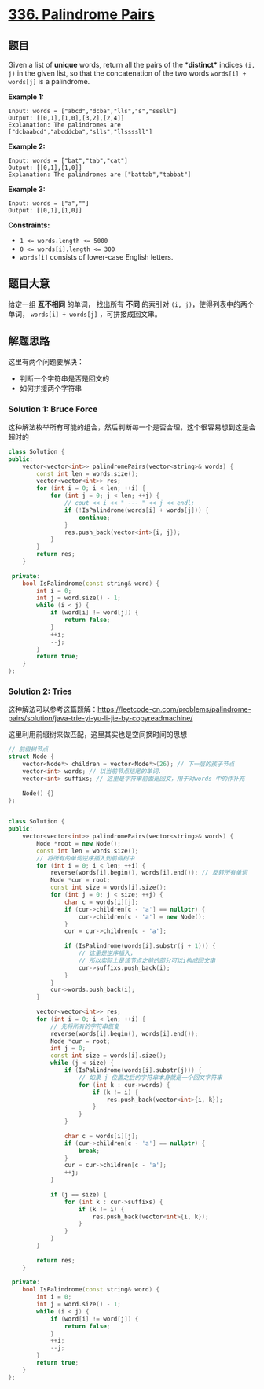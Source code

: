 # [336. Palindrome Pairs](https://leetcode-cn.com/problems/palindrome-pairs/)

## 题目

Given a list of **unique** words, return all the pairs of the ***distinct\*** indices `(i, j)` in the given list, so that the concatenation of the two words `words[i] + words[j]` is a palindrome.

 

**Example 1:**

```
Input: words = ["abcd","dcba","lls","s","sssll"]
Output: [[0,1],[1,0],[3,2],[2,4]]
Explanation: The palindromes are ["dcbaabcd","abcddcba","slls","llssssll"]
```

**Example 2:**

```
Input: words = ["bat","tab","cat"]
Output: [[0,1],[1,0]]
Explanation: The palindromes are ["battab","tabbat"]
```

**Example 3:**

```
Input: words = ["a",""]
Output: [[0,1],[1,0]]
```

 

**Constraints:**

- `1 <= words.length <= 5000`
- `0 <= words[i].length <= 300`
- `words[i]` consists of lower-case English letters.

## 题目大意

给定一组 **互不相同** 的单词， 找出所有 **不同** 的索引对 `(i, j)`，使得列表中的两个单词， `words[i] + words[j]` ，可拼接成回文串。

## 解题思路

这里有两个问题要解决：

* 判断一个字符串是否是回文的
* 如何拼接两个字符串

### Solution 1: Bruce Force

这种解法枚举所有可能的组合，然后判断每一个是否合理，这个很容易想到这是会超时的

````c++
class Solution {
public:
    vector<vector<int>> palindromePairs(vector<string>& words) {
        const int len = words.size();
        vector<vector<int>> res;
        for (int i = 0; i < len; ++i) {
            for (int j = 0; j < len; ++j) {
                // cout << i << " --- " << j << endl;
                if (!IsPalindrome(words[i] + words[j])) {
                    continue;
                }
                res.push_back(vector<int>{i, j});
            }
        }
        return res;
    }
    
 private:
    bool IsPalindrome(const string& word) {
        int i = 0;
        int j = word.size() - 1;
        while (i < j) {
            if (word[i] != word[j]) {
                return false;
            }
            ++i;
            --j;
        }
        return true;
    }
};
````

### Solution 2: Tries

这种解法可以参考这篇题解：https://leetcode-cn.com/problems/palindrome-pairs/solution/java-trie-yi-yu-li-jie-by-copyreadmachine/

这里利用前缀树来做匹配，这里其实也是空间换时间的思想

````c++
// 前缀树节点
struct Node {
    vector<Node*> children = vector<Node*>(26); // 下一层的孩子节点
    vector<int> words; // 以当前节点结尾的单词，
    vector<int> suffixs; // 这里是字符串前面是回文，用于对words 中的作补充
    
    Node() {}
};


class Solution {
public:
    vector<vector<int>> palindromePairs(vector<string>& words) {
        Node *root = new Node();
        const int len = words.size();
        // 将所有的单词逆序插入到前缀树中
        for (int i = 0; i < len; ++i) {
            reverse(words[i].begin(), words[i].end()); // 反转所有单词
            Node *cur = root;
            const int size = words[i].size();
            for (int j = 0; j < size; ++j) {
                char c = words[i][j];
                if (cur->children[c - 'a'] == nullptr) {
                    cur->children[c - 'a'] = new Node();
                }
                cur = cur->children[c - 'a'];
                
                if (IsPalindrome(words[i].substr(j + 1))) {
                    // 这里是逆序插入，
                    // 所以实际上是该节点之前的部分可以i构成回文串
                    cur->suffixs.push_back(i);
                }
            }
            cur->words.push_back(i);
        }
        
        vector<vector<int>> res;
        for (int i = 0; i < len; ++i) {
            // 先将所有的字符串恢复
            reverse(words[i].begin(), words[i].end());
            Node *cur = root;
            int j = 0;
            const int size = words[i].size();
            while (j < size) {
                if (IsPalindrome(words[i].substr(j))) {
                    // 如果 j 位置之后的字符串本身就是一个回文字符串
                    for (int k : cur->words) {
                        if (k != i) {
                            res.push_back(vector<int>{i, k});
                        }
                    }
                }
                
                char c = words[i][j];
                if (cur->children[c - 'a'] == nullptr) {
                    break;
                }
                cur = cur->children[c - 'a'];
                ++j;
            }
            
            if (j == size) {
                for (int k : cur->suffixs) {
                    if (k != i) {
                        res.push_back(vector<int>{i, k});
                    }
                }
            }
        }
        
        return res;
    }
    
 private:
    bool IsPalindrome(const string& word) {
        int i = 0;
        int j = word.size() - 1;
        while (i < j) {
            if (word[i] != word[j]) {
                return false;
            }
            ++i;
            --j;
        }
        return true;
    }
};
````


